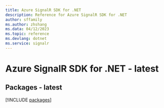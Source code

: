 ```yaml
---
title: Azure SignalR SDK for .NET
description: Reference for Azure SignalR SDK for .NET
author: sffamily
ms.author: zhshang
ms.data: 04/12/2023
ms.topic: reference
ms.devlang: dotnet
ms.service: signalr
---
```

# Azure SignalR SDK for .NET - latest
## Packages - latest
[!INCLUDE [packages](signalr-index.md)]